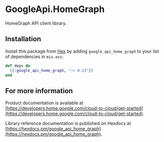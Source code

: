# GoogleApi.HomeGraph

HomeGraph API client library.



## Installation

Install this package from [Hex](https://hex.pm) by adding
`google_api_home_graph` to your list of dependencies in `mix.exs`:

```elixir
def deps do
  [{:google_api_home_graph, "~> 0.13"}]
end
```

## For more information

Product documentation is available at [https://developers.home.google.com/cloud-to-cloud/get-started](https://developers.home.google.com/cloud-to-cloud/get-started).

Library reference documentation is published on Hexdocs at
[https://hexdocs.pm/google_api_home_graph](https://hexdocs.pm/google_api_home_graph).
